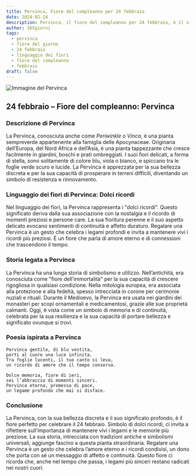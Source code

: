 ```yaml
---
title: Pervinca, Fiore del compleanno per 24 febbraio
date: 2024-02-24
description: Pervinca, il fiore del compleanno per 24 febbraio, è il simbolo di Dolci ricordi. Scopri il suo significato unico, le storie affascinanti e la poesia che celebra la sua bellezza.
author: 365giorni
tags:
  - pervinca
  - fiore del giorno
  - 24 febbraio
  - linguaggio dei fiori
  - fiore del compleanno
  - febbraio
draft: false
---
```


![Immagine del Pervinca](https://cdn.pixabay.com/photo/2022/03/31/05/09/flower-7102225_1280.jpg)


## 24 febbraio – Fiore del compleanno: Pervinca

### Descrizione di Pervinca

La Pervinca, conosciuta anche come _Periwinkle_ o _Vinca_, è una pianta sempreverde appartenente alla famiglia delle Apocynaceae. Originaria dell’Europa, del Nord Africa e dell’Asia, è una pianta tappezzante che cresce facilmente in giardini, boschi e prati ombreggiati. I suoi fiori delicati, a forma di stella, sono solitamente di colore blu, viola o bianco, e spiccano tra le foglie verde scuro e lucide. La Pervinca è apprezzata per la sua bellezza discreta e per la sua capacità di prosperare in terreni difficili, diventando un simbolo di resistenza e rinnovamento.

### Linguaggio dei fiori di Pervinca: Dolci ricordi

Nel linguaggio dei fiori, la Pervinca rappresenta i "dolci ricordi". Questo significato deriva dalla sua associazione con la nostalgia e il ricordo di momenti preziosi e persone care. La sua fioritura perenne e il suo aspetto delicato evocano sentimenti di continuità e affetto duraturo. Regalare una Pervinca è un gesto che celebra i legami profondi e invita a mantenere vivi i ricordi più preziosi. È un fiore che parla di amore eterno e di connessioni che trascendono il tempo.

### Storia legata a Pervinca

La Pervinca ha una lunga storia di simbolismo e utilizzo. Nell’antichità, era conosciuta come "fiore dell’immortalità" per la sua capacità di crescere rigogliosa in qualsiasi condizione. Nella mitologia europea, era associata alla protezione e alla fedeltà, spesso intrecciata in corone per cerimonie nuziali e rituali. Durante il Medioevo, la Pervinca era usata nei giardini dei monasteri per scopi ornamentali e medicamentosi, grazie alle sue proprietà calmanti. Oggi, è vista come un simbolo di memoria e di continuità, celebrata per la sua resilienza e la sua capacità di portare bellezza e significato ovunque si trovi.

### Poesia ispirata a Pervinca

```
Pervinca gentile, di blu vestita,  
porti al cuore una luce infinita.  
Tra foglie lucenti, il tuo canto si leva,  
un ricordo di amore che il tempo conserva.  

Dolce memoria, fiore di ieri,  
sei l’abbraccio di momenti sinceri.  
Pervinca eterna, promessa di pace,  
un legame profondo che mai si disface.  
```

### Conclusione

La Pervinca, con la sua bellezza discreta e il suo significato profondo, è il fiore perfetto per celebrare il 24 febbraio. Simbolo di dolci ricordi, ci invita a riflettere sull’importanza di mantenere vivi i legami e le memorie più preziose. La sua storia, intrecciata con tradizioni antiche e simbolismi universali, aggiunge fascino a questa pianta straordinaria. Regalare una Pervinca è un gesto che celebra l’amore eterno e i ricordi condivisi, un dono che porta con sé un messaggio di affetto e continuità. Questo fiore ci ricorda che, anche nel tempo che passa, i legami più sinceri restano radicati nei nostri cuori.